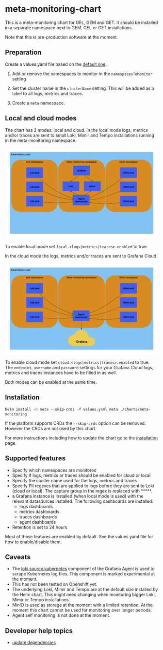 # meta-monitoring-chart

This is a meta-monitoring chart for GEL, GEM and GET. It should be installed in a
separate namespace next to GEM, GEL or GET installations.

Note that this is pre-production software at the moment.

## Preparation

Create a values.yaml file based on the [default one](../charts/meta-monitoring/values.yaml).

1. Add or remove the namespaces to monitor in the `namespacesToMonitor` setting

1. Set the cluster name in the `clusterName` setting. This will be added as a label to all logs, metrics and traces.

1. Create a `meta` namespace.

## Local and cloud modes

The chart has 2 modes: local and cloud. In the local mode logs, metrics and/or traces are sent
to small Loki, Mimir and Tempo installations running in the meta-monitoring namespace.

![local mode](docs/images/Meta%20monitoring%20local.png)

To enable local mode set `local.<logs|metrics|traces>.enabled` to true.

In the cloud mode the logs, metrics and/or traces are sent to Grafana Cloud.

![cloud mode](docs/images/Meta%20monitoring%20cloud.png)

To enable cloud mode set `cloud.<logs|metrics|traces>.enabled` to true. The `endpoint`, `username` and `password` settings for your Grafana Cloud logs, metrics and traces instances have to be filled in as well.

Both modes can be enabled at the same time.

## Installation

```
helm install -n meta --skip-crds -f values.yaml meta ./charts/meta-monitoring
```

If the platform supports CRDs the `--skip-crds` option can be removed. However the CRDs are not used by this chart.

For more instructions including how to update the chart go to the [installation](docs/installation.md) page.

## Supported features

- Specify which namespaces are monitored
- Specify if logs, metrics or traces should be enabled for cloud or local
- Specify the cluster name used for the logs, metrics and traces
- Specify PII regexes that are applied to logs before they are sent to Loki (cloud or local). The capture group in the regex is replaced with *****.
- a Grafana instance is installed (when local mode is used) with the relevant datasources installed. The following dashboards are installed:
  - logs dashboards
  - metrics dashboards
  - traces dashboards
  - agent dashboards
- Retention is set to 24 hours

Most of these features are enabled by default. See the values.yaml file for how to enable/disable them.

## Caveats

- The [loki.source.kubernetes](https://grafana.com/docs/agent/latest/flow/reference/components/loki.source.kubernetes/) component of the Grafana Agent is used to scrape Kubernetes log files. This component is marked experimental at the moment.
- This has not been tested on Openshift yet.
- The underlying Loki, Mimir and Tempo are at the default size installed by the Helm chart. This might need changing when monitoring bigger Loki, Mimir or Tempo installations.
- MinIO is used as storage at the moment with a limited retention. At the moment this chart cannot be used for monitoring over longer periods.
- Agent self monitoring is not done at the moment.

## Developer help topics

- [update dependencies](docs/dev_update_dependencies.md)
